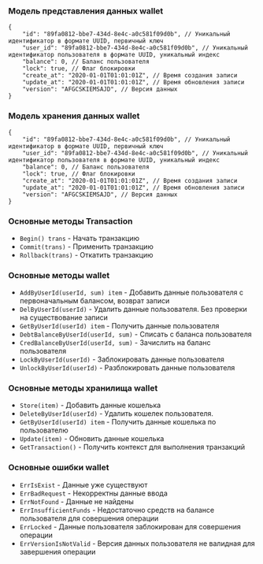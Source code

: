 ### Модель представления данных wallet
```json5
{
    "id": "89fa0812-bbe7-434d-8e4c-a0c581f09d0b", // Уникальный идентификатор в формате UUID, первичный ключ 
    "user_id": "89fa0812-bbe7-434d-8e4c-a0c581f09d0b", // Уникальный идентификатор пользователя в формате UUID, уникальный индекс
    "balance": 0, // Баланс пользователя
    "lock": true, // Флаг блокировки
    "create_at": "2020-01-01T01:01:01Z", // Время создания записи
    "update_at": "2020-01-01T01:01:01Z", // Время обновления записи
    "version": "AFGCSKIEMSAJD", // Версия данных 
}
```

### Модель хранения данных wallet
```json5
{
    "id": "89fa0812-bbe7-434d-8e4c-a0c581f09d0b", // Уникальный идентификатор в формате UUID, первичный ключ 
    "user_id": "89fa0812-bbe7-434d-8e4c-a0c581f09d0b", // Уникальный идентификатор пользователя в формате UUID, уникальный индекс
    "balance": 0, // Баланс пользователя
    "lock": true, // Флаг блокировки
    "create_at": "2020-01-01T01:01:01Z", // Время создания записи
    "update_at": "2020-01-01T01:01:01Z", // Время обновления записи
    "version": "AFGCSKIEMSAJD", // Версия данных 
}
```

### Основные методы Transaction

- `Begin() trans` - Начать транзакцию
- `Commit(trans)` - Применить транзакцию
- `Rollback(trans)` - Откатить транзакцию


### Основные методы wallet

- `AddByUserId(userId, sum) item` - Добавить данные пользователя с первоначальным балансом, возврат записи
- `DelByUserId(userId)` - Удалить данные пользователя. Без проверки на существование записи
- `GetByUserId(userId) item` - Получить данные пользователя
- `DebtBalanceByUserId(userId, sum)` - Списать с баланса пользователя
- `CredBalanceByUserId(userId, sum)` - Зачислить на баланс пользователя
- `LockByUserId(userId)` - Заблокировать данные пользователя
- `UnlockByUserId(userId)` - Разблокировать данные пользователя

### Основные методы хранилища wallet

- `Store(item)` - Добавить данные кошелька
- `DeleteByUserId(userId)` - Удалить кошелек пользователя.
- `GetByUserId(userId) item` - Получить данные кошелька по пользователю
- `Update(item)` - Обновить данные кошелька
- `GetTransaction()` - Получить контекст для выполнения транзакций


### Основные ошибки wallet

- `ErrIsExist` - Данные уже существуют
- `ErrBadRequest` - Некорректны данные ввода
- `ErrNotFound` - Данные не найдены
- `ErrInsufficientFunds` - Недостаточно средств на балансе пользователя для совершения операции
- `ErrLocked` - Данные пользователя заблокирован для совершения операции
- `ErrVersionIsNotValid` - Версия данных пользователя не валидная для завершения операции